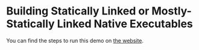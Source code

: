 # Building Statically Linked or Mostly-Statically Linked Native Executables

You can find the steps to run this demo on [the website](https://www.graalvm.org/latest/reference-manual/native-image/guides/build-static-executables/).